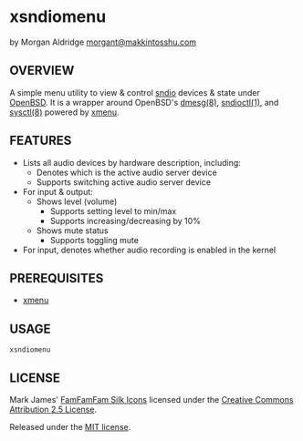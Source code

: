# xsndiomenu
by Morgan Aldridge <morgant@makkintosshu.com>

## OVERVIEW

A simple menu utility to view & control [sndio](https://sndio.org/) devices & state under [OpenBSD](https://www.openbsd.org/). It is a wrapper around OpenBSD's [dmesg(8)](http://man.openbsd.org/dmesg), [sndioctl(1)](http://man.openbsd.org/sndioctl), and [sysctl(8)](http://man.openbsd.org/man8/sysctl.8) powered by [xmenu](https://github.com/phillbush/xmenu).

## FEATURES

* Lists all audio devices by hardware description, including:
    * Denotes which is the active audio server device
    * Supports switching active audio server device
* For input & output:
    * Shows level (volume)
        * Supports setting level to min/max
        * Supports increasing/decreasing by 10%
    * Shows mute status
        * Supports toggling mute
* For input, denotes whether audio recording is enabled in the kernel

## PREREQUISITES

* [xmenu](https://github.com/phillbush/xmenu)

## USAGE

`xsndiomenu`

## LICENSE

Mark James' [FamFamFam Silk Icons](https://github.com/markjames/famfamfam-silk-icons) licensed under the [Creative Commons Attribution 2.5 License](http://creativecommons.org/licenses/by/2.5/).

Released under the [MIT license](LICENSE).
